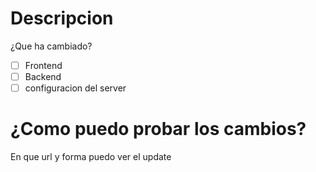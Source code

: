 # Descripcion
¿Que ha cambiado?

- [ ] Frontend
- [ ] Backend
- [ ] configuracion del server

# ¿Como puedo probar los cambios?
En que url y forma puedo ver el update

